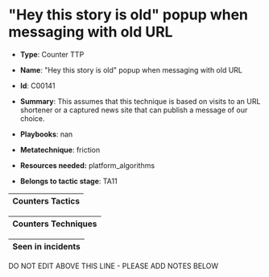 # "Hey this story is old" popup when messaging with old URL

* **Type**: Counter TTP

* **Name**: "Hey this story is old" popup when messaging with old URL

* **Id**: C00141

* **Summary**: This assumes that this technique is based on visits to an URL shortener or a captured news site that can publish a message of our choice.

* **Playbooks**: nan

* **Metatechnique**: friction

* **Resources needed:** platform_algorithms

* **Belongs to tactic stage**: TA11


| Counters Tactics |
| ---------------- |



| Counters Techniques |
| ------------------- |



| Seen in incidents |
| ----------------- |

DO NOT EDIT ABOVE THIS LINE - PLEASE ADD NOTES BELOW